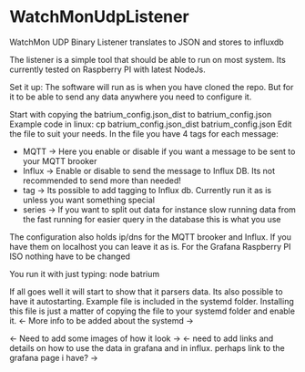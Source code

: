 # WatchMonUdpListener
WatchMon UDP Binary Listener translates to JSON and stores to influxdb

The listener is a simple tool that should be able to run on most system. Its currently tested on Raspberry PI with latest NodeJs.

Set it up: 
The software will run as is when you have cloned the repo. But for it to be able to send any data anywhere you need to configure it.

Start with copying the batrium_config.json_dist to batrium_config.json
Example code in linux: cp batrium_config.json_dist batrium_config.json
Edit the file to suit your needs. In the file you have 4 tags for each message:
* MQTT -> Here you enable or disable if you want a message to be sent to your MQTT brooker
* Influx -> Enable or disable to send the message to Influx DB. Its not recommended to send more than needed!
* tag -> Its possible to add tagging to Influx db. Currently run it as is unless you want something special
* series -> If you want to split out data for instance slow running data from the fast running for easier query in the database this is what you use

The configuration also holds ip/dns for the MQTT brooker and Influx. If you have them on localhost you can leave it as is. For the Grafana Raspberry PI ISO nothing have to be changed

You run it with just typing:
node batrium

If all goes well it will start to show that it parsers data. 
Its also possible to have it autostarting. Example file is included in the systemd folder. Installing this file is just a matter of copying the file to your systemd folder and enable it. 
<- More info to be added about the systemd ->

<- Need to add some images of how it look ->
<- need to add links and details on how to use the data in grafana and in influx. perhaps link to the grafana page i have? ->
